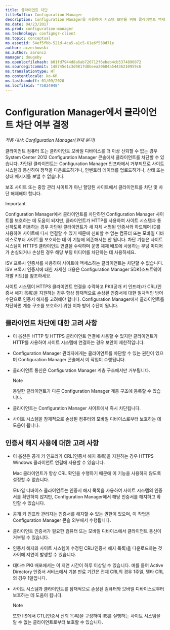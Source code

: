 ```yaml
---
title: 클라이언트 차단
titleSuffix: Configuration Manager
description: Configuration Manager를 사용하여 시스템 보안을 위해 클라이언트 액세스를 차단합니다.
ms.date: 04/23/2017
ms.prod: configuration-manager
ms.technology: configmgr-client
ms.topic: conceptual
ms.assetid: 54ef5fbb-521d-4ca5-a1c5-61e6f538d71e
author: aczechowski
ms.author: aaroncz
manager: dougeby
ms.openlocfilehash: b01fd7944d8a6ab726712f6ebeb4cb5374896072
ms.sourcegitcommit: 148745e1c3d9817d8beea20684a54436210959c6
ms.translationtype: HT
ms.contentlocale: ko-KR
ms.lasthandoff: 01/09/2020
ms.locfileid: "75824948"
---
```

# <a name="determine-whether-to-block-clients-in-configuration-manager"></a>Configuration Manager에서 클라이언트 차단 여부 결정

*적용 대상: Configuration Manager(현재 분기)*

클라이언트 컴퓨터 또는 클라이언트 모바일 디바이스를 더 이상 신뢰할 수 없는 경우 System Center 2012 Configuration Manager 콘솔에서 클라이언트를 차단할 수 있습니다. 차단된 클라이언트는 Configuration Manager 인프라에서 거부되므로 사이트 시스템과 통신하여 정책을 다운로드하거나, 인벤토리 데이터를 업로드하거나, 상태 또는 상태 메시지를 보낼 수 없습니다.  

 보조 사이트 또는 중앙 관리 사이트가 아닌 할당된 사이트에서 클라이언트를 차단 및 차단 해제해야 합니다.  

> [!IMPORTANT]  
>  Configuration Manager에서 클라이언트를 차단하면 Configuration Manager 사이트를 보호하는 데 도움이 되지만, 클라이언트가 HTTP를 사용하여 사이트 시스템과 통신하도록 허용하는 경우 차단된 클라이언트가 새 자체 서명된 인증서와 하드웨어 ID를 사용하여 사이트에 다시 연결할 수 있기 때문에 신뢰할 수 없는 컴퓨터 또는 모바일 디바이스로부터 사이트를 보호하는 데 이 기능에 의존해서는 안 됩니다. 차단 기능은 사이트 시스템이 HTTPS 클라이언트 연결을 수락하며 운영 체제 배포에 사용하는 부팅 미디어가 손실되거나 손상된 경우 해당 부팅 미디어를 차단하는 데 사용하세요.  

 ISV 프록시 인증서를 사용하여 사이트에 액세스하는 클라이언트는 차단할 수 없습니다. ISV 프록시 인증서에 대한 자세한 내용은 Configuration Manager SDK(소프트웨어 개발 키트)를 참조하세요.  

 사이트 시스템이 HTTPS 클라이언트 연결을 수락하고 PKI(공개 키 인프라)가 CRL(인증서 해지 목록)을 지원하는 경우 항상 잠재적으로 손상된 인증서에 대한 일차적인 방어 수단으로 인증서 해지를 고려해야 합니다. Configuration Manager에서 클라이언트를 차단하면 계층 구조를 보호하기 위한 이차 방어 수단이 됩니다.  

##  <a name="BKMK_Block_vs_CRL"></a> 클라이언트 차단에 대한 고려 사항  

-   이 옵션은 HTTP 및 HTTPS 클라이언트 연결에 사용할 수 있지만 클라이언트가 HTTP를 사용하여 사이트 시스템에 연결하는 경우 보안이 제한적입니다.  

-   Configuration Manager 관리자에게는 클라이언트를 차단할 수 있는 권한이 있으며 Configuration Manager 콘솔에서 이 작업이 수행됩니다.  

-   클라이언트 통신은 Configuration Manager 계층 구조에서만 거부됩니다.  

    > [!NOTE]  
    >  동일한 클라이언트가 다른 Configuration Manager 계층 구조에 등록할 수 있습니다.  

-   클라이언트는 Configuration Manager 사이트에서 즉시 차단됩니다.  

-   사이트 시스템을 잠재적으로 손상된 컴퓨터와 모바일 디바이스로부터 보호하는 데 도움이 됩니다.  

## <a name="considerations-for-using-certificate-revocation"></a>인증서 해지 사용에 대한 고려 사항  

-   이 옵션은 공개 키 인프라가 CRL(인증서 해지 목록)을 지원하는 경우 HTTPS Windows 클라이언트 연결에 사용할 수 있습니다.  

     Mac 클라이언트가 항상 CRL 확인을 수행하기 때문에 이 기능을 사용하지 않도록 설정할 수 없습니다.  

     모바일 디바이스 클라이언트는 인증서 해지 목록을 사용하여 사이트 시스템의 인증서를 확인하지 않지만, Configuration Manager에서 해당 인증서를 해지하고 확인할 수 있습니다.  

-   공개 키 인프라 관리자는 인증서를 해지할 수 있는 권한이 있으며, 이 작업은 Configuration Manager 콘솔 외부에서 수행됩니다.  

-   클라이언트 인증서가 필요한 컴퓨터 또는 모바일 디바이스에서 클라이언트 통신이 거부될 수 있습니다.  

-   인증서 해지와 사이트 시스템이 수정된 CRL(인증서 해지 목록)을 다운로드하는 것 사이에 지연이 발생할 수 있습니다.  

-   대다수 PKI 배포에서는 이 지연 시간이 하루 이상일 수 있습니다. 예를 들어 Active Directory 인증서 서비스에서 기본 만료 기간은 전체 CRL의 경우 1주일, 델타 CRL의 경우 1일입니다.  

-   사이트 시스템과 클라이언트를 잠재적으로 손상된 컴퓨터와 모바일 디바이스로부터 보호하는 데 도움이 됩니다.  

    > [!NOTE]  
    >  또한 IIS에서 CTL(인증서 신뢰 목록)을 구성하여 IIS를 실행하는 사이트 시스템을 알 수 없는 클라이언트로부터 보호할 수 있습니다.  
